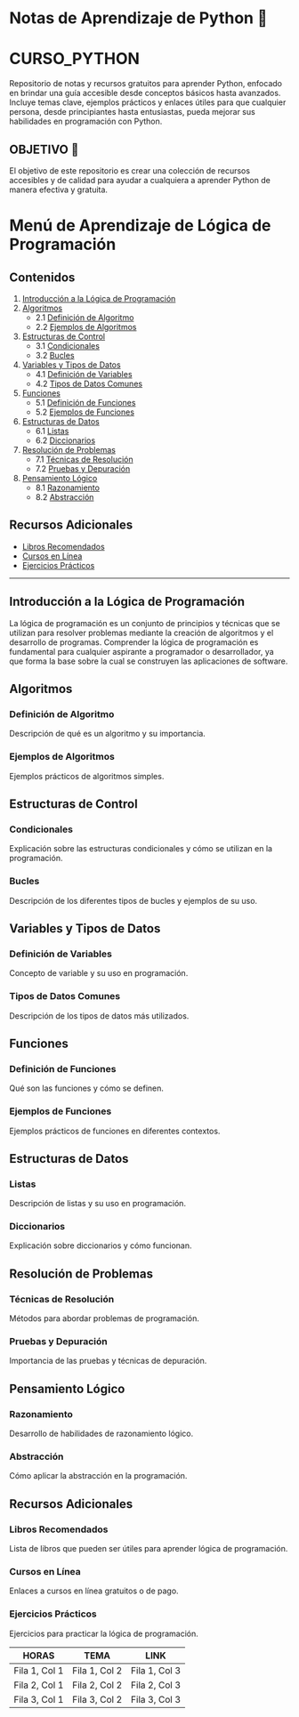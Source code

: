 # Notas de Aprendizaje de Python 🐍

# CURSO_PYTHON
Repositorio de notas y recursos gratuitos para aprender Python, enfocado en brindar una guía accesible desde conceptos básicos hasta avanzados. Incluye temas clave, ejemplos prácticos y enlaces útiles para que cualquier persona, desde principiantes hasta entusiastas, pueda mejorar sus habilidades en programación con Python.
## OBJETIVO 🎯

El objetivo de este repositorio es crear una colección de recursos accesibles y de calidad para ayudar a cualquiera a aprender Python de manera efectiva y gratuita.

# Menú de Aprendizaje de Lógica de Programación

## Contenidos

1. [Introducción a la Lógica de Programación](#introducción-a-la-lógica-de-programación)
2. [Algoritmos](#algoritmos)
   - 2.1 [Definición de Algoritmo](#definición-de-algoritmo)
   - 2.2 [Ejemplos de Algoritmos](#ejemplos-de-algoritmos)
3. [Estructuras de Control](#estructuras-de-control)
   - 3.1 [Condicionales](#condicionales)
   - 3.2 [Bucles](#bucles)
4. [Variables y Tipos de Datos](#variables-y-tipos-de-datos)
   - 4.1 [Definición de Variables](#definición-de-variables)
   - 4.2 [Tipos de Datos Comunes](#tipos-de-datos-comunes)
5. [Funciones](#funciones)
   - 5.1 [Definición de Funciones](#definición-de-funciones)
   - 5.2 [Ejemplos de Funciones](#ejemplos-de-funciones)
6. [Estructuras de Datos](#estructuras-de-datos)
   - 6.1 [Listas](#listas)
   - 6.2 [Diccionarios](#diccionarios)
7. [Resolución de Problemas](#resolución-de-problemas)
   - 7.1 [Técnicas de Resolución](#técnicas-de-resolución)
   - 7.2 [Pruebas y Depuración](#pruebas-y-depuración)
8. [Pensamiento Lógico](#pensamiento-lógico)
   - 8.1 [Razonamiento](#razonamiento)
   - 8.2 [Abstracción](#abstracción)

## Recursos Adicionales
- [Libros Recomendados](#libros-recomendados)
- [Cursos en Línea](#cursos-en-línea)
- [Ejercicios Prácticos](#ejercicios-prácticos)

---

## Introducción a la Lógica de Programación
La lógica de programación es un conjunto de principios y técnicas que se utilizan para resolver problemas mediante la creación de algoritmos y el desarrollo de programas. Comprender la lógica de programación es fundamental para cualquier aspirante a programador o desarrollador, ya que forma la base sobre la cual se construyen las aplicaciones de software.

## Algoritmos
### Definición de Algoritmo
Descripción de qué es un algoritmo y su importancia.

### Ejemplos de Algoritmos
Ejemplos prácticos de algoritmos simples.

## Estructuras de Control
### Condicionales
Explicación sobre las estructuras condicionales y cómo se utilizan en la programación.

### Bucles
Descripción de los diferentes tipos de bucles y ejemplos de su uso.

## Variables y Tipos de Datos
### Definición de Variables
Concepto de variable y su uso en programación.

### Tipos de Datos Comunes
Descripción de los tipos de datos más utilizados.

## Funciones
### Definición de Funciones
Qué son las funciones y cómo se definen.

### Ejemplos de Funciones
Ejemplos prácticos de funciones en diferentes contextos.

## Estructuras de Datos
### Listas
Descripción de listas y su uso en programación.

### Diccionarios
Explicación sobre diccionarios y cómo funcionan.

## Resolución de Problemas
### Técnicas de Resolución
Métodos para abordar problemas de programación.

### Pruebas y Depuración
Importancia de las pruebas y técnicas de depuración.

## Pensamiento Lógico
### Razonamiento
Desarrollo de habilidades de razonamiento lógico.

### Abstracción
Cómo aplicar la abstracción en la programación.

## Recursos Adicionales
### Libros Recomendados
Lista de libros que pueden ser útiles para aprender lógica de programación.

### Cursos en Línea
Enlaces a cursos en línea gratuitos o de pago.

### Ejercicios Prácticos
Ejercicios para practicar la lógica de programación.



| HORAS | TEMA  | LINK|
|---------------|---------------|---------------|
| Fila 1, Col 1 | Fila 1, Col 2 | Fila 1, Col 3 |
| Fila 2, Col 1 | Fila 2, Col 2 | Fila 2, Col 3 |
| Fila 3, Col 1 | Fila 3, Col 2 | Fila 3, Col 3 |
